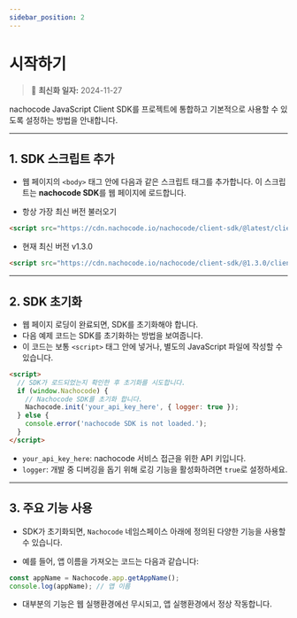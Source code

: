```yaml
---
sidebar_position: 2
---
```


# 시작하기

> 🔔 **최신화 일자:** 2024-11-27

nachocode JavaScript Client SDK를 프로젝트에 통합하고 기본적으로 사용할 수 있도록 설정하는 방법을 안내합니다.

---

## 1. SDK 스크립트 추가

- 웹 페이지의 `<body>` 태그 안에 다음과 같은 스크립트 태그를 추가합니다. 이 스크립트는 **nachocode SDK**를 웹 페이지에 로드합니다.

- 항상 가장 최신 버전 불러오기

```html
<script src="https://cdn.nachocode.io/nachocode/client-sdk/@latest/client-sdk.min.js"></script>
```

- 현재 최신 버전 v1.3.0

```html
<script src="https://cdn.nachocode.io/nachocode/client-sdk/@1.3.0/client-sdk.min.js"></script>
```

---

## 2. SDK 초기화

- 웹 페이지 로딩이 완료되면, SDK를 초기화해야 합니다.
- 다음 예제 코드는 SDK를 초기화하는 방법을 보여줍니다.
- 이 코드는 보통 `<script>` 태그 안에 넣거나, 별도의 JavaScript 파일에 작성할 수 있습니다.

```html
<script>
  // SDK가 로드되었는지 확인한 후 초기화를 시도합니다.
  if (window.Nachocode) {
    // Nachocode SDK를 초기화 합니다.
    Nachocode.init('your_api_key_here', { logger: true });
  } else {
    console.error('nachocode SDK is not loaded.');
  }
</script>
```

- `your_api_key_here`: nachocode 서비스 접근을 위한 API 키입니다.
- `logger`: 개발 중 디버깅을 돕기 위해 로깅 기능을 활성화하려면 `true`로 설정하세요.

---

## 3. 주요 기능 사용

- SDK가 초기화되면, `Nachocode` 네임스페이스 아래에 정의된 다양한 기능을 사용할 수 있습니다.

- 예를 들어, 앱 이름을 가져오는 코드는 다음과 같습니다:

```javascript
const appName = Nachocode.app.getAppName();
console.log(appName); // 앱 이름
```

- 대부분의 기능은 웹 실행환경에선 무시되고, 앱 실행환경에서 정상 작동합니다.
